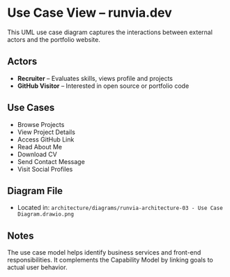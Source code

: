 # Use Case View – runvia.dev

This UML use case diagram captures the interactions between external actors and the portfolio website.

## Actors

- **Recruiter** – Evaluates skills, views profile and projects
- **GitHub Visitor** – Interested in open source or portfolio code

## Use Cases

- Browse Projects
- View Project Details
- Access GitHub Link
- Read About Me
- Download CV
- Send Contact Message
- Visit Social Profiles

## Diagram File
- Located in: `architecture/diagrams/runvia-architecture-03 - Use Case Diagram.drawio.png`

## Notes
The use case model helps identify business services and front-end responsibilities. It complements the Capability Model by linking goals to actual user behavior.

